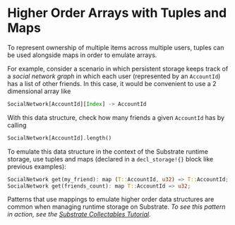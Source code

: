 # Higher Order Arrays with Tuples and Maps

To represent ownership of multiple items across multiple users, tuples can be used alongside maps in order to emulate arrays.

For example, consider a scenario in which persistent storage keeps track of a *social network graph* in which each user (represented by an `AccountId`) has a list of other friends. In this case, it would be convenient to use a 2 dimensional array like

```rust
SocialNetwork[AccountId][Index] -> AccountId
```

With this data structure, check how many friends a given `AccountId` has by calling

```rust
SocialNetwork[AccountId].length()
```

To emulate this data structure in the context of the Substrate runtime storage, use tuples and maps (declared in a `decl_storage!{}` block like previous examples):

```rust
SocialNetwork get(my_friend): map (T::AccountId, u32) => T::AccountId;
SocialNetwork get(friends_count): map T::AccountId => u32;
```

Patterns that use mappings to emulate higher order data structures are common when managing runtime storage on Substrate. *To see this pattern in action, see the [Substrate Collectables Tutorial](https://shawntabrizi.github.io/substrate-collectables-workshop/#/2/owning-multiple-kitties?id=using-tuples-to-emulate-higher-order-arrays).*